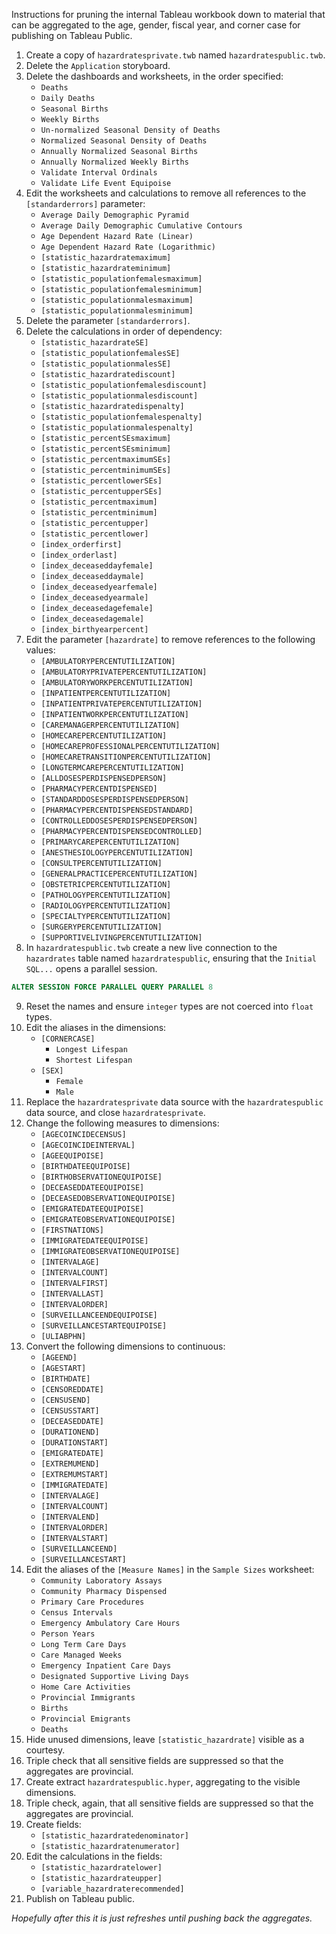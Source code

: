Instructions for pruning the internal Tableau workbook down to material that can be
aggregated to the age, gender, fiscal year, and corner case for publishing on Tableau
Public.

1. Create a copy of `hazardratesprivate.twb` named `hazardratespublic.twb`.
2. Delete the `Application` storyboard.
3. Delete the dashboards and worksheets, in the order specified:
    * `Deaths`
    * `Daily Deaths`
    * `Seasonal Births`
    * `Weekly Births`
    * `Un-normalized Seasonal Density of Deaths`
    * `Normalized Seasonal Density of Deaths`
    * `Annually Normalized Seasonal Births`
    * `Annually Normalized Weekly Births`
    * `Validate Interval Ordinals`
    * `Validate Life Event Equipoise`
4. Edit the worksheets and calculations to remove all references to the `[standarderrors]`
parameter:
    * `Average Daily Demographic Pyramid`
    * `Average Daily Demographic Cumulative Contours`
    * `Age Dependent Hazard Rate (Linear)`
    * `Age Dependent Hazard Rate (Logarithmic)`
    * `[statistic_hazardratemaximum]`
    * `[statistic_hazardrateminimum]`
    * `[statistic_populationfemalesmaximum]`
    * `[statistic_populationfemalesminimum]`
    * `[statistic_populationmalesmaximum]`
    * `[statistic_populationmalesminimum]`
5. Delete the parameter `[standarderrors]`.
6. Delete the calculations in order of dependency:
    * `[statistic_hazardrateSE]`
    * `[statistic_populationfemalesSE]`
    * `[statistic_populationmalesSE]`
    * `[statistic_hazardratediscount]`
    * `[statistic_populationfemalesdiscount]`
    * `[statistic_populationmalesdiscount]`
    * `[statistic_hazardratedispenalty]`
    * `[statistic_populationfemalespenalty]`
    * `[statistic_populationmalespenalty]`
    * `[statistic_percentSEsmaximum]`
    * `[statistic_percentSEsminimum]`
    * `[statistic_percentmaximumSEs]`
    * `[statistic_percentminimumSEs]`
    * `[statistic_percentlowerSEs]`
    * `[statistic_percentupperSEs]`
    * `[statistic_percentmaximum]`
    * `[statistic_percentminimum]`
    * `[statistic_percentupper]`
    * `[statistic_percentlower]`
    * `[index_orderfirst]`
    * `[index_orderlast]`
    * `[index_deceaseddayfemale]`
    * `[index_deceaseddaymale]`
    * `[index_deceasedyearfemale]`
    * `[index_deceasedyearmale]`
    * `[index_deceasedagefemale]`
    * `[index_deceasedagemale]`
    * `[index_birthyearpercent]`
7. Edit the parameter `[hazardrate]` to remove references to the following values:
    * `[AMBULATORYPERCENTUTILIZATION]`
    * `[AMBULATORYPRIVATEPERCENTUTILIZATION]`
    * `[AMBULATORYWORKPERCENTUTILIZATION]`
    * `[INPATIENTPERCENTUTILIZATION]`
    * `[INPATIENTPRIVATEPERCENTUTILIZATION]`
    * `[INPATIENTWORKPERCENTUTILIZATION]`
    * `[CAREMANAGERPERCENTUTILIZATION]`
    * `[HOMECAREPERCENTUTILIZATION]`
    * `[HOMECAREPROFESSIONALPERCENTUTILIZATION]`
    * `[HOMECARETRANSITIONPERCENTUTILIZATION]`
    * `[LONGTERMCAREPERCENTUTILIZATION]`
    * `[ALLDOSESPERDISPENSEDPERSON]`
    * `[PHARMACYPERCENTDISPENSED]`
    * `[STANDARDDOSESPERDISPENSEDPERSON]`
    * `[PHARMACYPERCENTDISPENSEDSTANDARD]`
    * `[CONTROLLEDDOSESPERDISPENSEDPERSON]`
    * `[PHARMACYPERCENTDISPENSEDCONTROLLED]`
    * `[PRIMARYCAREPERCENTUTILIZATION]`
    * `[ANESTHESIOLOGYPERCENTUTILIZATION]`
    * `[CONSULTPERCENTUTILIZATION]`
    * `[GENERALPRACTICEPERCENTUTILIZATION]`
    * `[OBSTETRICPERCENTUTILIZATION]`
    * `[PATHOLOGYPERCENTUTILIZATION]`
    * `[RADIOLOGYPERCENTUTILIZATION]`
    * `[SPECIALTYPERCENTUTILIZATION]`
    * `[SURGERYPERCENTUTILIZATION]`
    * `[SUPPORTIVELIVINGPERCENTUTILIZATION]`
8. In `hazardratespublic.twb` create a new live connection to the `hazardrates` table named
`hazardratespublic`, ensuring that the `Initial SQL...` opens a parallel session.

```SQL
ALTER SESSION FORCE PARALLEL QUERY PARALLEL 8
```

9. Reset the names and ensure `integer` types are not coerced into `float` types.
10. Edit the aliases in the dimensions:
    * `[CORNERCASE]`
        - `Longest Lifespan`
        - `Shortest Lifespan`
    * `[SEX]`
        - `Female`
        - `Male` 
11. Replace the `hazardratesprivate` data source with the `hazardratespublic` data source,
and close `hazardratesprivate`.
12. Change the following measures to dimensions:
    * `[AGECOINCIDECENSUS]`
    * `[AGECOINCIDEINTERVAL]`
    * `[AGEEQUIPOISE]`
    * `[BIRTHDATEEQUIPOISE]`
    * `[BIRTHOBSERVATIONEQUIPOISE]`
    * `[DECEASEDDATEEQUIPOISE]`
    * `[DECEASEDOBSERVATIONEQUIPOISE]`
    * `[EMIGRATEDATEEQUIPOISE]`
    * `[EMIGRATEOBSERVATIONEQUIPOISE]`
    * `[FIRSTNATIONS]`
    * `[IMMIGRATEDATEEQUIPOISE]`
    * `[IMMIGRATEOBSERVATIONEQUIPOISE]`
    * `[INTERVALAGE]`
    * `[INTERVALCOUNT]`
    * `[INTERVALFIRST]`
    * `[INTERVALLAST]`
    * `[INTERVALORDER]`
    * `[SURVEILLANCEENDEQUIPOISE]`
    * `[SURVEILLANCESTARTEQUIPOISE]`
    * `[ULIABPHN]`
13. Convert the following dimensions to continuous:
    * `[AGEEND]`
    * `[AGESTART]`
    * `[BIRTHDATE]`
    * `[CENSOREDDATE]`
    * `[CENSUSEND]`
    * `[CENSUSSTART]`
    * `[DECEASEDDATE]`
    * `[DURATIONEND]`
    * `[DURATIONSTART]`
    * `[EMIGRATEDATE]`
    * `[EXTREMUMEND]`
    * `[EXTREMUMSTART]`
    * `[IMMIGRATEDATE]`
    * `[INTERVALAGE]`
    * `[INTERVALCOUNT]`
    * `[INTERVALEND]`
    * `[INTERVALORDER]`
    * `[INTERVALSTART]`
    * `[SURVEILLANCEEND]`
    * `[SURVEILLANCESTART]`
14. Edit the aliases of the `[Measure Names]` in the `Sample Sizes` worksheet:
    * `Community Laboratory Assays`
    * `Community Pharmacy Dispensed`
    * `Primary Care Procedures`
    * `Census Intervals`
    * `Emergency Ambulatory Care Hours`
    * `Person Years`
    * `Long Term Care Days`
    * `Care Managed Weeks`
    * `Emergency Inpatient Care Days`
    * `Designated Supportive Living Days`
    * `Home Care Activities`
    * `Provincial Immigrants`
    * `Births`
    * `Provincial Emigrants`
    * `Deaths`
15. Hide unused dimensions, leave `[statistic_hazardrate]` visible as a courtesy.
16. Triple check that all sensitive fields are suppressed so that the aggregates are
provincial.
17. Create extract `hazardratespublic.hyper`, aggregating to the visible dimensions.
18. Triple check, again, that all sensitive fields are suppressed so that the aggregates are
provincial.
19. Create fields:
    * `[statistic_hazardratedenominator]`
    * `[statistic_hazardratenumerator]`
20. Edit the calculations in the fields:
    * `[statistic_hazardratelower]`
    * `[statistic_hazardrateupper]`
    * `[variable_hazardraterecommended]`
21. Publish on Tableau public.

*Hopefully after this it is just refreshes until pushing back the aggregates.*